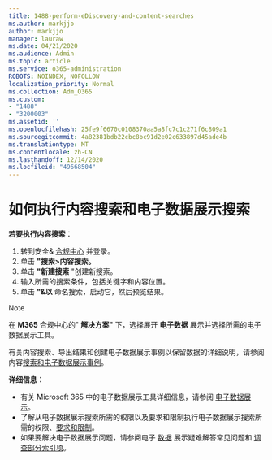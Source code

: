 ```yaml
---
title: 1488-perform-eDiscovery-and-content-searches
ms.author: markjjo
author: markjjo
manager: lauraw
ms.date: 04/21/2020
ms.audience: Admin
ms.topic: article
ms.service: o365-administration
ROBOTS: NOINDEX, NOFOLLOW
localization_priority: Normal
ms.collection: Adm_O365
ms.custom:
- "1488"
- "3200003"
ms.assetid: ''
ms.openlocfilehash: 25fe9f6670c0108370aa5a8fc7c1c271f6c809a1
ms.sourcegitcommit: 4a82381bdb22cbc8bc91d2e02c633897d45ade4b
ms.translationtype: MT
ms.contentlocale: zh-CN
ms.lasthandoff: 12/14/2020
ms.locfileid: "49668504"
---
```

# <a name="how-to-perform-content-searches-and-ediscovery-searches"></a>如何执行内容搜索和电子数据展示搜索

**若要执行内容搜索**：

1. 转到安全& [合规中心](https://protection.office.com) 并登录。
2. 单击 **"搜索>内容搜索。**
3. 单击 **"新建搜索** "创建新搜索。
4. 输入所需的搜索条件，包括关键字和内容位置。
5. 单击 **"&以** 命名搜索，启动它，然后预览结果。

> [!NOTE]
> 在 **M365** 合规中心的" **解决方案"** 下，选择展开 **电子数据** 展示并选择所需的电子数据展示工具。

有关内容搜索、导出结果和创建电子数据展示事例以保留数据的详细说明，请参阅内容[搜索](https://docs.microsoft.com/microsoft-365/compliance/content-search)[和电子数据展示事例](https://docs.microsoft.com/microsoft-365/compliance/ediscovery-cases)。

**详细信息：**

- 有关 Microsoft 365 中的电子数据展示工具详细信息，请参阅 [电子数据展示](https://docs.microsoft.com/microsoft-365/compliance/ediscovery)。
- 了解从电子数据展示搜索所需的权限以及要求和限制执行电子数据展示搜索所需的[](https://docs.microsoft.com/microsoft-365/compliance/assign-ediscovery-permissions)权限、[要求和限制](https://docs.microsoft.com/microsoft-365/compliance/limits-for-content-search)。
- 如果要解决电子数据展示问题，请参阅电子 [数据](https://docs.microsoft.com/microsoft-365/compliance/ediscovery-troubleshooting-common-issues) 展示疑难解答常见问题和 [调查部分索引项](https://docs.microsoft.com/microsoft-365/compliance/investigating-partially-indexed-items-in-ediscovery)。
